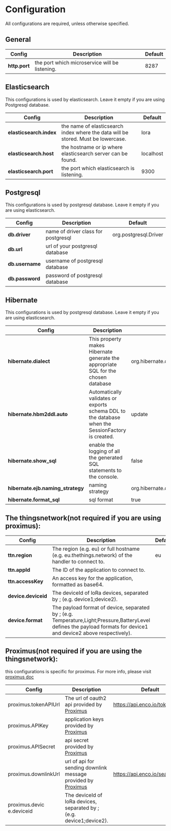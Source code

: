 # Configuration
All configurations are required, unless otherwise specified.

## General

| Config |  Description | Default |
|---|---|---|
| **http.port**  | the port which microservice will be listening. | 8287  |

## Elasticsearch
This configurations is used by elasticsearch. Leave it empty if you are using Postgresql database.

| Config | Description | Default |
|---|---|---|
| **elasticsearch.index** | the name of elasticsearch index where the data will be stored. Must be lowercase. | lora |
| **elasticsearch.host** | the hostname or ip where elasticsearch server can be found. | localhost |
| **elasticsearch.port** | the port which elasticsearch is listening. | 9300 |

## Postgresql
This configurations is used by postgresql database. Leave it empty if you are using elasticsearch.

| Config | Description | Default |
|---|---|---|
| **db.driver** | name of driver class for postgresql | org.postgresql.Driver |
| **db.url** | url of your postgresql database | |
| **db.username** | username of postgresql database | |
| **db.password** | password of postgresql database | |

## Hibernate
This configurations is used by postgresql database. Leave it empty if you are using elasticsearch.

| Config | Description | Default |
|---|---|---|
| **hibernate.dialect** | This property makes Hibernate generate the appropriate SQL for the chosen database | org.hibernate.dialect.PostgreSQLDialect |
| **hibernate.hbm2ddl.auto** | Automatically validates or exports schema DDL to the database when the SessionFactory is created. | update |
| **hibernate.show_sql** | enable the logging of all the generated SQL statements to the console. | false |
| **hibernate.ejb.naming_strategy** | naming strategy | org.hibernate.cfg.ImprovedNamingStrategy |
| **hibernate.format_sql** | sql format | true|

## The thingsnetwork(not required if you are using proximus):

| Config | Description | Default |
|---|---|---|
| **ttn.region** | The region (e.g. eu) or full hostname (e.g. eu.thethings.network) of the handler to connect to. | eu |
| **ttn.appId** | The ID of the application to connect to. |
| **ttn.accessKey** | An access key for the application, formatted as base64. |
| **device.deviceid** | The deviceId of loRa devices, separated by ; (e.g. device1;device2). | |
| **device.format** | The payload format of device, separated by ; (e.g. Temperature,Light;Pressure,BatteryLevel defines the payload formats for device1 and device2 above respectively). |

## Proximus(not required if you are using the thingsnetwork):

this configurations is specific for proximus. For more info, please visit [proximus doc](http://docs.enco.io/docs/)

| Config | Description | Default |
|---|---|---|
| proximus.tokenAPIUrl | The url of oauth2 api provided by [Proximus](http://docs.enco.io/docs/authentication-1) | https://api.enco.io/token |
| proximus.APIKey | application keys provided by [Proximus](http://docs.enco.io/docs/authentication-1) | |
| proximus.APISecret | api secret provided by [Proximus](http://docs.enco.io/docs/authentication-1) | |
| proximus.downlinkUrl | url of api for sending downlink message provided by [Proximus](http://docs.enco.io/docs/lora-downlink-api) | https://api.enco.io/seaas/0.0.1 |
| proximus.devic e.deviceid | The deviceId of loRa devices, separated by ; (e.g. device1;device2). |